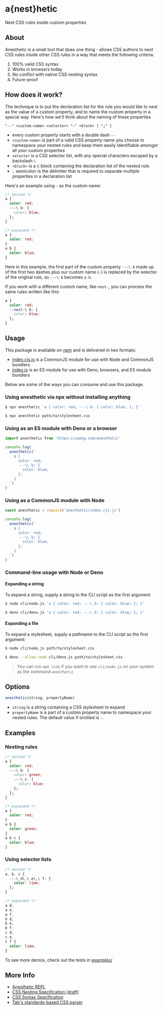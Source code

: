 # a{nest}hetic

Nest CSS rules inside custom properties

## About

Anesthetic is a small tool that does one thing - allows CSS authors to nest CSS rules inside other CSS rules in a way that meets the following criteria:

1. 100% valid CSS syntax
2. Works in browsers today
3. No conflict with native CSS nesting syntax
4. Future-proof

## How does it work?

The technique is to put the declaration list for the rule you would like to nest as the value of a custom property, and to name the custom property in a special way. Here's how we'll think about the naming of these properties

```ebnf
"--" <custom-name> <selector> ":" <block> [ ";" ]
```

- every custom property starts with a double dash `--`
- `<custom-name>` is part of a valid CSS property name you choose to namespace your nested rules and keep them easily identifiable amongst all your custom properties
- `selector` is a CSS selector list, with any special characters escaped by a backslash `\`
- `<block>` is a `{`-block containing the declaration list of the nested rule.
- `;` semicolon is the delimiter that is required to separate multiple properties in a declaration list

Here's an example using `-` as the custom name:

```css
/* nested */
a {
  color: red;
  ---\ b: {
    color: blue;
  };
}

/* expanded */
a {
  color: red;
}
a b {
  color: blue;
}
```

Here in this example, the first part of the custom property `---\ b` made up of the first two dashes plus our custom name (`-`) is replaced by the selector of the original rule, so `---\ b` becomes `a b`.

If you work with a different custom name, like `nest-`, you can process the same rules written like this:

```css
a {
  color: red;
  --nest-\ b: {
    color: blue;
  };
}
```

## Usage

This package is available on [npm](http://npmjs.com/package/anesthetic) and is delivered in two formats:

- [index.cjs.js](./index.cjs.js) is a CommonJS module for use with Node and CommonJS bundlers
- [index.js](./index.js) is an ES module for use with Deno, browsers, and ES module bundlers

Below are some of the ways you can consume and use this package.

### Using anesthetic via npx without installing anything

```bash
$ npx anesthetic 'a { color: red; ---\ b: { color: blue; }; }'
```

```bash
$ npx anesthetic path/to/stylesheet.css
```

### Using as an ES module with Deno or a browser

```js
import anesthetic from 'https://unpkg.com/anesthetic'

console.log(
  anesthetic(`
    a {
      color: red;
      ---\\ b: {
        color: blue;
      };
    }
  `)
)
```

### Using as a CommonJS module with Node

```js
const anesthetic = require('anesthetic/index.cjs.js')

console.log(
  anesthetic(`
    a {
      color: red;
      ---\\ b: {
        color: blue;
      };
    }
  `)
)
```

### Command-line usage with Node or Deno

#### Expanding a string

To expand a string, supply a string to the CLI script as the first argument

```bash
$ node cli/node.js 'a { color: red; ---\ b: { color: blue; }; }'
```

```bash
$ deno cli/deno.js 'a { color: red; ---\ b: { color: blue; }; }'
```

#### Expanding a file

To expand a stylesheet, supply a pathname to the CLI script as the first argument:

```bash
$ node cli/node.js path/to/stylesheet.css
```

```bash
$ deno --allow-read cli/deno.js path/to/stylesheet.css
```

> You can run `npm link` if you want to use `cli/node.js` on your system as the command `anesthetic`

## Options

```js
anesthetic(string, propertyName)
```

- `string` is a string containing a CSS stylesheet to expand
- `propertyName` is a part of a custom property name to namespace your nested rules. The default value if omitted is `-`.

## Examples

### Nesting rules

```css
/* nested */
a {
  color: red;
  ---\ b: {
    color: green;
    ---\ c: {
      color: blue;
    };
  };
}

/* expanded */
a {
  color: red;
}
a b {
  color: green;
}
a b c {
  color: blue;
}
```

### Using selector lists

```css
/* nested */
a, b, c {
  ---\ d\,\ e\,\ f: {
    color: lime;
  };
}

/* expanded */
a d,
a e,
a f,
b d,
b e,
b f,
c d,
c e,
c f {
  color: lime;
}
```

To see more demos, check out the tests in [examples/](./examples/)

## More Info

- [Anesthetic REPL](https://tomhodgins.com/demo/nesting/)
- [CSS Nesting Specification [draft]](https://drafts.csswg.org/css-nesting-1/)
- [CSS Syntax Specification](https://drafts.csswg.org/css-syntax-3/)
- [Tab's standards-based CSS parser](https://github.com/tabatkins/parse-css)
